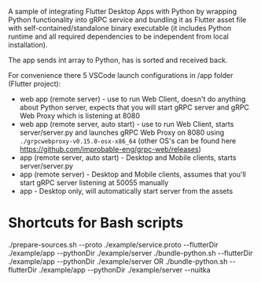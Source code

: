 A sample of integrating Flutter Desktop Apps with Python by wrapping Python functionality into gRPC service and bundling it as Flutter asset file with self-contained/standalone binary executable (it includes Python runtime and all required dependencies to be independent from local installation).

The app sends int array to Python, has is sorted and received back.

For convenience there 5 VSCode launch configurations in /app folder (Flutter project):
- web app (remote server) - use to run Web Client, doesn't do anything about Python server, expects that you will start gRPC server and gRPC Web Proxy which is listening at 8080
- web app (remote server, auto start) - use to run Web Client, starts server/server.py and launches gRPC Web Proxy on 8080 using `./grpcwebproxy-v0.15.0-osx-x86_64` (other OS's can be found here https://github.com/improbable-eng/grpc-web/releases)
- app (remote server, auto start) - Desktop and Mobile clients, starts server/server.py
- app (remote server) - Desktop and Mobile clients, assumes that you'll start gRPC server listening at 50055 manually
- app - Desktop only, will automatically start server from the assets


# Shortcuts for Bash scripts
./prepare-sources.sh --proto ./example/service.proto --flutterDir ./example/app --pythonDir ./example/server
./bundle-python.sh --flutterDir ./example/app --pythonDir ./example/server 
OR
./bundle-python.sh --flutterDir ./example/app --pythonDir ./example/server --nuitka